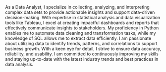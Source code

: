 As a Data Analyst, I specialize in collecting, analyzing, and interpreting complex data sets to provide actionable insights and support data-driven decision-making. With expertise in statistical analysis and data visualization tools like Tableau, I excel at creating impactful dashboards and reports that effectively communicate insights to stakeholders. My proficiency in Python enables me to automate data cleaning and transformation tasks, while my knowledge of SQL allows me to extract data efficiently. I am passionate about utilizing data to identify trends, patterns, and correlations to support business growth. With a keen eye for detail, I strive to ensure data accuracy, reliability, and usability. I am committed to continuously improving my skills and staying up-to-date with the latest industry trends and best practices in data analysis.
